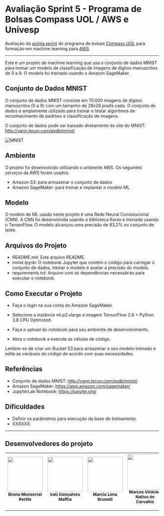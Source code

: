 # Avaliação Sprint 5 - Programa de Bolsas Compass UOL / AWS e Univesp

Avaliação da [quinta sprint][sprint5main] do programa de bolsas [Compass UOL][compass] para formação em machine learning para [AWS][aws].

***

Este é um projeto de machine learning que usa o conjunto de dados MNIST para treinar um modelo de classificação de imagens de dígitos manuscritos de 0 a 9. O modelo foi treinado usando o Amazon SageMaker.

## Conjunto de Dados MNIST
O conjunto de dados MNIST consiste em 70.000 imagens de dígitos manuscritos (0 a 9) com um tamanho de 28x28 pixels cada. O conjunto de dados é amplamente utilizado para treinar e testar algoritmos de reconhecimento de padrões e classificação de imagens. 

O conjunto de dados pode ser baixado diretamente do site do MNIST: http://yann.lecun.com/exdb/mnist/

![MNIST](https://upload.wikimedia.org/wikipedia/commons/2/27/MnistExamples.png)


## Ambiente
O projeto foi desenvolvido utilizando o ambiente AWS. Os seguintes serviços da AWS foram usados:

- Amazon S3: para armazenar o conjunto de dados
- Amazon SageMaker: para treinar e implantar o modelo ML


## Modelo
O modelo de ML usado neste projeto é uma Rede Neural Convolucional (CNN). A CNN foi desenvolvida usando a biblioteca Keras e treinada usando o TensorFlow. O modelo alcançou uma precisão de 93,2% no conjunto de teste.

## Arquivos do Projeto
- README.md: Este arquivo README.
- mnist.ipynb: O notebook Jupyter que contém o código para carregar o conjunto de dados, treinar o modelo e avaliar a precisão do modelo.
- requirements.txt: Arquivo com as dependências necessárias para executar o notebook.

## Como Executar o Projeto
   - Faça o login na sua conta do Amazon SageMaker.

   - Selecione a instância ml.p2.xlarge e imagem TensorFlow 2.6 + Python 3.8 CPU Optimized.

   - Faça o upload do notebook para seu ambiente de desenvolvimento.

   - Abra o notebook e execute as células de código.

Lembre-se de criar um Bucket S3 para armazenar o 
seu modelo treinado e edite as variáveis do código de acordo com suas necessidades.

## Referências
- Conjunto de dados MNIST: http://yann.lecun.com/exdb/mnist/
- Amazon SageMaker: https://aws.amazon.com/sagemaker/
- JupyterLab Notebook: https://jupyter.org/


## Dificuldades
- Definir os parâmetros para execução da base de treinamento.
- XXXXXX.

***


## Desenvolvedores do projeto
| [<img src="https://avatars.githubusercontent.com/u/25699466?v=4" width=115><br><sub>Bruno Monserrat Perillo</sub>](https://github.com/brunoperillo) | [<img src="https://avatars.githubusercontent.com/u/124359272?v=4" width=115><br><sub>Irati Gonçalves Maffra</sub>](https://github.com/IratiMaffra) | [<img src="https://avatars.githubusercontent.com/u/35769020?v=4" width=115><br><sub>Marcio Lima Brunelli</sub>](https://github.com/ml-brunelli) | [<img src="https://avatars.githubusercontent.com/u/73674662?v=4" width=115><br><sub>Marcos Vinicios Nativo de Carvalho</sub>](https://github.com/onativo) | [<img src="https://avatars.githubusercontent.com/u/94749597?v=4" width=115><br><sub>O'Dhara Maggi</sub>](https://github.com/odharamaggi) |
| :---: | :---: | :---: |:---: |:---: |


***
   [kernel]: <https://pt.wikipedia.org/wiki/N%C3%BAcleo_(sistema_operacional)>
   [compass]: <https://compass.uol/en/home/>
   [aws]: <https://aws.amazon.com/pt/>
   [sprint5main]: <https://github.com/Compass-pb-aws-2023-Univesp/sprint-5-pb-aws-univesp>
   [endpoint]: <http://54.163.32.88:9000/>
